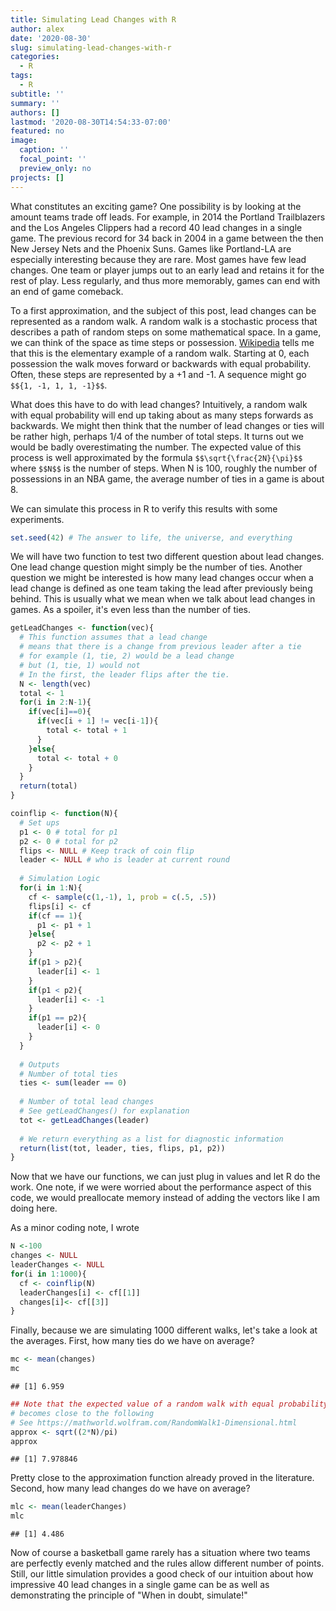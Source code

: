 ```yaml
---
title: Simulating Lead Changes with R
author: alex
date: '2020-08-30'
slug: simulating-lead-changes-with-r
categories:
  - R
tags:
  - R
subtitle: ''
summary: ''
authors: []
lastmod: '2020-08-30T14:54:33-07:00'
featured: no
image:
  caption: ''
  focal_point: ''
  preview_only: no
projects: []
---
```


What constitutes an exciting game? One possibility is by looking at the amount teams trade off leads. For example, in 2014 the Portland Trailblazers and the Los Angeles Clippers had a record 40 lead changes in a single game. The previous record for 34 back in 2004 in a game between the then New Jersey Nets and the Phoenix Suns. Games like Portland-LA are especially interesting because they are rare. Most games have few lead changes. One team or player jumps out to an early lead and retains it for the rest of play. Less regularly, and thus more memorably, games can end with an end of game comeback. 

To a first approximation, and the subject of this post, lead changes can be represented as a random walk. A random walk is a stochastic process that describes a path of random steps on some mathematical space. In a game, we can think of the space as time steps or possession. [Wikipedia](https://en.wikipedia.org/wiki/Random_walk) tells me that this is the elementary example of a random walk. Starting at 0, each possession the walk moves forward or backwards with equal probability. Often, these steps are represented by a +1 and -1. A sequence might go `$${1, -1, 1, 1, -1}$$`. 

What does this have to do with lead changes? Intuitively, a random walk with equal probability will end up taking about as many steps forwards as backwards. We might then think that the number of lead changes or ties will be rather high, perhaps 1/4 of the number of total steps. It turns out we would be badly overestimating the number. The expected value of this process is well approximated by the formula `$$\sqrt{\frac{2N}{\pi}$$` where `$$N$$` is the number of steps. When N is 100, roughly the number of possessions in an NBA game, the average number of ties in a game is about 8. 

We can simulate this process in R to verify this results with some experiments. 


```r
set.seed(42) # The answer to life, the universe, and everything
```

We will have two function to test two different question about lead changes. One lead change question might simply be the number of ties. Another question we might be interested is how many lead changes occur when a lead change is defined as one team taking the lead after previously being behind. This is usually what we mean when we talk about lead changes in games. As a spoiler, it's even less than the number of ties. 


```r
getLeadChanges <- function(vec){
  # This function assumes that a lead change 
  # means that there is a change from previous leader after a tie 
  # for example (1, tie, 2) would be a lead change 
  # but (1, tie, 1) would not
  # In the first, the leader flips after the tie. 
  N <- length(vec)
  total <- 1
  for(i in 2:N-1){
    if(vec[i]==0){
      if(vec[i + 1] != vec[i-1]){
        total <- total + 1
      }
    }else{
      total <- total + 0
    }
  }
  return(total)
}

coinflip <- function(N){
  # Set ups 
  p1 <- 0 # total for p1
  p2 <- 0 # total for p2 
  flips <- NULL # Keep track of coin flip 
  leader <- NULL # who is leader at current round 
  
  # Simulation Logic 
  for(i in 1:N){
    cf <- sample(c(1,-1), 1, prob = c(.5, .5))
    flips[i] <- cf
    if(cf == 1){
      p1 <- p1 + 1
    }else{
      p2 <- p2 + 1
    }
    if(p1 > p2){
      leader[i] <- 1
    }
    if(p1 < p2){
      leader[i] <- -1
    }
    if(p1 == p2){
      leader[i] <- 0
    }
  }
  
  # Outputs 
  # Number of total ties
  ties <- sum(leader == 0)
  
  # Number of total lead changes 
  # See getLeadChanges() for explanation
  tot <- getLeadChanges(leader)
  
  # We return everything as a list for diagnostic information
  return(list(tot, leader, ties, flips, p1, p2))
}
```

Now that we have our functions, we can just plug in values and let R do the work. One note, if we were worried about the performance aspect of this code, we would preallocate memory instead of adding the vectors like I am doing here. 

As a minor coding note, I wrote 

```r
N <-100
changes <- NULL
leaderChanges <- NULL
for(i in 1:1000){
  cf <- coinflip(N)
  leaderChanges[i] <- cf[[1]]
  changes[i]<- cf[[3]] 
}
```

Finally, because we are simulating 1000 different walks, let's take a look at the averages. First, how many ties do we have on average?


```r
mc <- mean(changes)
mc
```

```
## [1] 6.959
```

```r
## Note that the expected value of a random walk with equal probability 
# becomes close to the following 
# See https://mathworld.wolfram.com/RandomWalk1-Dimensional.html
approx <- sqrt((2*N)/pi)
approx 
```

```
## [1] 7.978846
```

Pretty close to the approximation function already proved in the literature. Second, how many lead changes do we have on average?

```r
mlc <- mean(leaderChanges) 
mlc 
```

```
## [1] 4.486
```

Now of course a basketball game rarely has a situation where two teams are perfectly evenly matched and the rules allow different number of points. Still, our little simulation provides a good check of our intuition about how impressive 40 lead changes in a single game can be as well as demonstrating the principle of "When in doubt, simulate!" 
